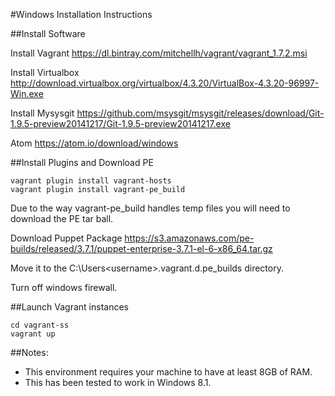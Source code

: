 #Windows Installation Instructions

##Install Software

Install Vagrant
https://dl.bintray.com/mitchellh/vagrant/vagrant_1.7.2.msi

Install Virtualbox
http://download.virtualbox.org/virtualbox/4.3.20/VirtualBox-4.3.20-96997-Win.exe

Install Mysysgit
https://github.com/msysgit/msysgit/releases/download/Git-1.9.5-preview20141217/Git-1.9.5-preview20141217.exe

Atom
https://atom.io/download/windows

##Install Plugins and Download PE

    vagrant plugin install vagrant-hosts
    vagrant plugin install vagrant-pe_build

Due to the way vagrant-pe_build handles temp files you will need to download the PE tar ball.

Download Puppet Package
https://s3.amazonaws.com/pe-builds/released/3.7.1/puppet-enterprise-3.7.1-el-6-x86_64.tar.gz

Move it to the C:\Users\<username>\.vagrant.d\.pe_builds directory.

Turn off windows firewall.

##Launch Vagrant instances

    cd vagrant-ss
    vagrant up

##Notes:

* This environment requires your machine to have at least 8GB of RAM.
* This has been tested to work in Windows 8.1.
